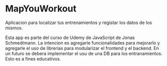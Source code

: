 # MapYouWorkout
Aplicacion para localizar tus entrenamientos y registar los datos de los mismos.

Esta app es parte del curso de Udemy de JavaScript de Jonas Schmedtmann.
La intencion es agregarle funcionalidades para mejorarlo y agregarle el uso de librerias para modularizar el frontend y el backend.
En un futuro se debera implementar el usu de una DB para los entranamientos.
Esto es a fines educativos.
